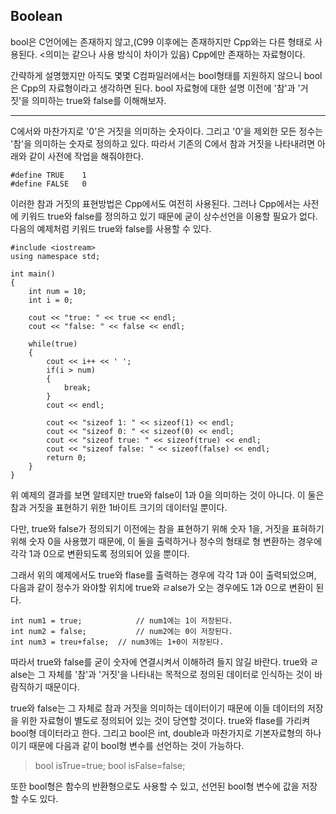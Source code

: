## Boolean  

bool은 C언어에는 존재하지 않고,(C99 이후에는 존재하지만 Cpp와는 다른 형태로 사용된다. <의미는 같으나 사용 방식이 차이가 있음) Cpp에만 존재하는 자료형이다.  

간략하게 설명했지만 아직도 몇몇 C컴파일러에서는 bool형태를 지원하지 않으니 bool은 Cpp의 자료형이라고 생각하면 된다. bool 자료형에 대한 설명 이전에 '참'과 '거짓'을 의미하는 true와 false를 이해해보자.  

---

C에서와 마찬가지로 '0'은 거짓을 의미하는 숫자이다. 그리고 '0'을 제외한 모든 정수는 '참'을 의미하는 숫자로 정의하고 있다. 따라서 기존의 C에서 참과 거짓을 나타내려면 아래와 같이 사전에 작업을 해줘야한다.  

```
#define TRUE	1
#define FALSE	0
```

이러한 참과 거짓의 표현방법은 Cpp에서도 여전히 사용된다. 그러나 Cpp에서는 사전에 키워드 true와 false를 정의하고 있기 때문에 굳이 상수선언을 이용할 필요가 없다. 다음의 예제처럼 키워드 true와 false를 사용할 수 있다.  

```
#include <iostream>
using namespace std;

int main()
{
	int num = 10;
    int i = 0;

    cout << "true: " << true << endl;
    cout << "false: " << false << endl;

    while(true)
    {
    	cout << i++ << ' ';
        if(i > num)
        {
        	break;
        }
        cout << endl;

        cout << "sizeof 1: " << sizeof(1) << endl;
        cout << "sizeof 0: " << sizeof(0) << endl;
        cout << "sizeof true: " << sizeof(true) << endl;
        cout << "sizeof false: " << sizeof(false) << endl;
        return 0;
    }
}
```

위 예제의 결과를 보면 알테지만 true와 false이 1과 0을 의미하는 것이 아니다. 이 둘은 참과 거짓을 표현하기 위한 1바이트 크기의 데이터일 뿐이다.  

다만, true와 false가 정의되기 이전에는 참을 표현하기 위해 숫자 1을, 거짓을 표혀하기 위해 숫자 0을 사용했기 때문에, 이 둘을 출력하거나 정수의 형태로 형 변환하는 경우에 각각 1과 0으로 변환되도록 정의되어 있을 뿐이다.  

그래서 위의 예제에서도 true와 flase를 출력하는 경우에 각각 1과 0이 출력되었으며, 다음과 같이 정수가 와야할 위치에 true와 ㄹalse가 오는 경우에도 1과 0으로 변환이 된다.  

```
int num1 = true;			// num1에는 1이 저장된다.
int num2 = false;			// num2에는 0이 저장된다.
int num3 = treu+false;	// num3에는 1+0이 저장된다.
```

따라서 true와 false를 굳이 숫자에 연결시켜서 이해하려 들지 않길 바란다. true와 ㄹalse는 그 자체를 '참'과 '거짓'을 나타내는 목적으로 정의된 데이터로 인식하는 것이 바람직하기 때문이다.  

true와 false는 그 자체로 참과 거짓을 의미하는 데이터이기 때문에 이들 데이터의 저장을 위한 자료형이 별도로 정의되어 있는 것이 당연할 것이다. true와 flase를 가리켜 bool형 데이터라고 한다. 그리고 bool은 int, double과 마찬가지로 기본자료형의 하나이기 때문에 다음과 같이 bool형 변수를 선언하는 것이 가능하다.  

> bool isTrue=true;
> bool isFalse=false;
  

또한 bool형은 함수의 반환형으로도 사용할 수 있고, 선언된 bool형 변수에 값을 저장할 수도 있다.  
